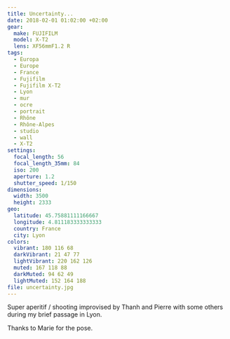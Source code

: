 ```yaml
---
title: Uncertainty...
date: 2018-02-01 01:02:00 +02:00
gear:
  make: FUJIFILM
  model: X-T2
  lens: XF56mmF1.2 R
tags:
  - Europa
  - Europe
  - France
  - Fujifilm
  - Fujifilm X-T2
  - Lyon
  - mur
  - ocre
  - portrait
  - Rhône
  - Rhône-Alpes
  - studio
  - wall
  - X-T2
settings:
  focal_length: 56
  focal_length_35mm: 84
  iso: 200
  aperture: 1.2
  shutter_speed: 1/150
dimensions:
  width: 3500
  height: 2333
geo:
  latitude: 45.75881111166667
  longitude: 4.811183333333333
  country: France
  city: Lyon
colors:
  vibrant: 180 116 68
  darkVibrant: 21 47 77
  lightVibrant: 220 162 126
  muted: 167 118 88
  darkMuted: 94 62 49
  lightMuted: 152 164 188
file: uncertainty.jpg
---
```


Super aperitif / shooting improvised by Thanh and Pierre with some others during my brief passage in Lyon.

Thanks to Marie for the pose.
